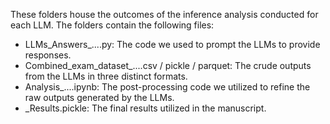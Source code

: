 These folders house the outcomes of the inference analysis conducted for each LLM. The folders contain the following files:
-	LLMs_Answers_....py: The code we used to prompt the LLMs to provide responses.
-	Combined_exam_dataset_....csv / pickle / parquet: The crude outputs from the LLMs in three distinct formats.
-	Analysis_....ipynb: The post-processing code we utilized to refine the raw outputs generated by the LLMs.
-	_Results.pickle: The final results utilized in the manuscript.

